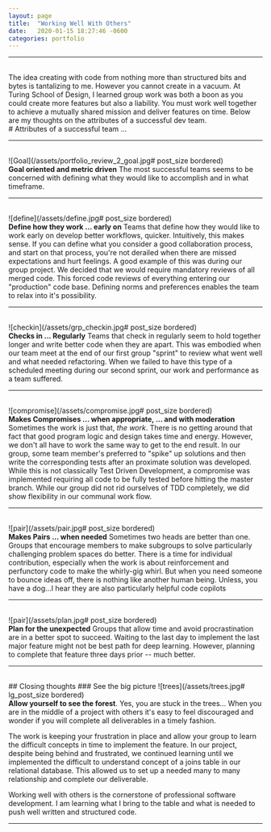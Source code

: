 ```yaml
---
layout: page
title:  "Working Well With Others"
date:   2020-01-15 18:27:46 -0600
categories: portfolio
---
```

---

<br>
  The idea creating with code from nothing more than structured bits and bytes is tantalizing to me.  However you cannot create in a vacuum.  At Turing School of Design, I learned group work was both a boon as you could create more features but also a liability.   You must work well together to achieve a mutually shared mission and deliver features on time.  Below are my thoughts on the attributes of a successful dev team.

<br>
# Attributes of a successful team ... 
<hr>
<br>
![Goal](/assets/portfolio_review_2_goal.jpg# post_size bordered)
<br>
<strong>Goal oriented and metric driven</strong>   
   The most successful teams seems to be concerned with defining what they would like to accomplish and in what timeframe.    
<hr>
<br>
  ![define](/assets/define.jpg# post_size bordered)
<br>
 <strong>Define how they work ... early on</strong>  
   Teams that define how they would like to work early on develop better workflows, quicker.  Intuitively, this makes sense.  If you can define what you consider a good collaboration process, and start on that process, you're not derailed when there are missed expectations and hurt feelings. A good example of this was during our group project.  We decided that we would require mandatory reviews of all merged code.  This forced code reviews of everything entering our "production" code base.  Defining norms and preferences enables the team to relax into it's possibility. 

<hr>
<br>
  ![checkin](/assets/grp_checkin.jpg# post_size bordered)
<br>
 <strong>Checks in ... Regularly</strong>  
   Teams that check in regularly seem to hold together longer and write better code when they are apart.  This was embodied when our team meet at the end of our first group "sprint" to review what went well and what needed refactoring.  When we failed to have this type of a scheduled meeting during our second sprint, our work and performance as a team suffered.

<hr>
<br>
  ![compromise](/assets/compromise.jpg# post_size bordered)
<br>
 <strong>Makes Compromises    
 ... when appropriate,   
 ... and with moderation</strong>  
   Sometimes the work is just that, <em>the work</em>.  There is no getting around that fact that good program logic and design takes time and energy.  However, we don't all have to work the same way to get to the end result. In our group, some team member's preferred to "spike" up solutions and then write the corresponding tests after an proximate solution was developed.  While this is not classically Test Driven Development, a compromise was implemented requiring all code to be fully tested before hitting the master branch.  While our group did not rid ourselves of TDD completely, we did show flexibility in our communal work flow. 

<hr>
<br>
  ![pair](/assets/pair.jpg# post_size bordered)
<br>
 <strong>Makes Pairs ... when needed</strong>  
   Sometimes two heads are better than one.  Groups that encourage members to make subgroups to solve particularly challenging problem spaces do better.  There is a time for individual contribution, especially when the work is about reinforcement and perfunctory code to make the whirly-gig whirl.  But when you need someone to bounce ideas off, there is nothing like another human being.  Unless, you have a dog...I hear they are also particularly helpful code copilots

<hr>
<br>
  ![pair](/assets/plan.jpg# post_size bordered)
<br>
 <strong>Plan for the unexpected</strong>  
   Groups that allow time and avoid procrastination are in a better spot to succeed.  Waiting to the last day to implement the last major feature might not be best path for deep learning.  However, planning to complete that feature three days prior -- much better. 

<hr>
<br>
## Closing thoughts
### See the big picture
   ![trees](/assets/trees.jpg# lg_post_size bordered) 
<br>
   <strong>Allow yourself to see the forest</strong>. Yes, you are stuck in the trees... 
   When you are in the middle of a project with others it's easy to feel discouraged and wonder if you will complete all deliverables in a timely fashion.

   The work is keeping your frustration in place and allow your group to learn the difficult concepts in time to implement the feature.  In our project, despite being behind and frustrated, we continued learning until we implemented the difficult to understand concept of a joins table in our relational database.  This allowed us to set up a needed many to many relationship and complete our deliverable. 

   Working well with others is the cornerstone of professional software development.  I am learning what I bring to the table and what is needed to push well written and structured code.
<hr>   
<br>



  
<br>

<style type="text/css" media="screen">
  img[src~="thumbnail"] {
     width:150px;
     height:100px;
  }
  img[src~="post_size"] {
     width:350px;
     height:300px;
     align: center;
  }
  img[src~="lg_post_size"] {
     width:550px;
     height:500px;
     align: center;
  }
  img[src~="bordered"] {
     border: 1px solid black;
  }
  img {
  display: block;
  margin-left: 05px;
  margin-right: auto;
  width: 40%;
}
</style>
